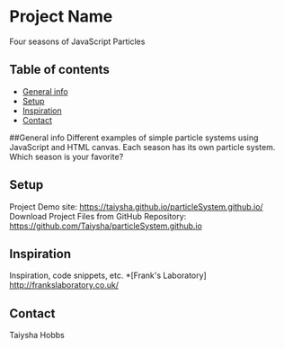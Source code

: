 # Project Name
Four seasons of JavaScript Particles

## Table of contents
* [General info](#general-info)
* [Setup](#setup)
* [Inspiration](#inspiration)
* [Contact](#contact)

##General info
Different examples of simple particle systems using JavaScript and HTML canvas. Each season has its own particle system. Which season is your favorite?

## Setup
Project Demo site: https://taiysha.github.io/particleSystem.github.io/
Download Project Files from GitHub Repository: https://github.com/Taiysha/particleSystem.github.io

## Inspiration
Inspiration, code snippets, etc.
*[Frank's Laboratory] http://frankslaboratory.co.uk/

## Contact
Taiysha Hobbs









